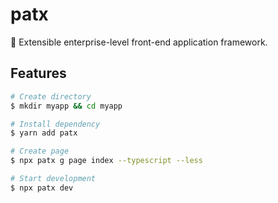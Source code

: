 # patx

🍙 Extensible enterprise-level front-end application framework.

## Features

```bash
# Create directory
$ mkdir myapp && cd myapp

# Install dependency
$ yarn add patx

# Create page
$ npx patx g page index --typescript --less

# Start development
$ npx patx dev
```
